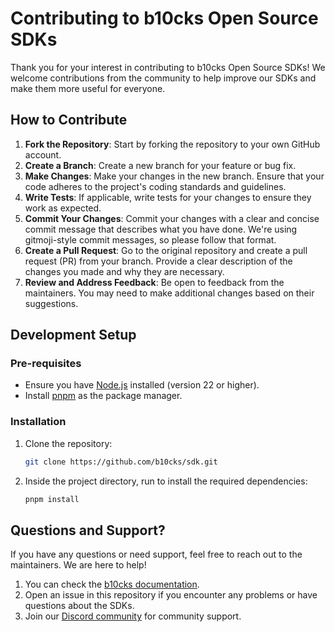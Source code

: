 # Contributing to b10cks Open Source SDKs

Thank you for your interest in contributing to b10cks Open Source SDKs! We welcome contributions from the community to help improve our SDKs and make them more useful for everyone.

## How to Contribute

1. **Fork the Repository**: Start by forking the repository to your own GitHub account.
2. **Create a Branch**: Create a new branch for your feature or bug fix.
3. **Make Changes**: Make your changes in the new branch. Ensure that your code adheres to the project's coding standards and guidelines.
4. **Write Tests**: If applicable, write tests for your changes to ensure they work as expected.
5. **Commit Your Changes**: Commit your changes with a clear and concise commit message that describes what you have done. We're using gitmoji-style commit messages, so please follow that format.
6. **Create a Pull Request**: Go to the original repository and create a pull request (PR) from your branch. Provide a clear description of the changes you made and why they are necessary.
7. **Review and Address Feedback**: Be open to feedback from the maintainers. You may need to make additional changes based on their suggestions.

## Development Setup

### Pre-requisites

- Ensure you have [Node.js](https://nodejs.org/) installed (version 22 or higher).
- Install [pnpm](https://pnpm.io/) as the package manager.

### Installation

1. Clone the repository:
    ```bash
    git clone https://github.com/b10cks/sdk.git
    ```
2. Inside the project directory, run to install the required dependencies:
    ```bash
    pnpm install
    ```
   
## Questions and Support?

If you have any questions or need support, feel free to reach out to the maintainers. We are here to help!
1. You can check the [b10cks documentation](https://docs.b10cks.com/).
2. Open an issue in this repository if you encounter any problems or have questions about the SDKs.
3. Join our [Discord community](https://discord.gg/coders_cantina) for community support.